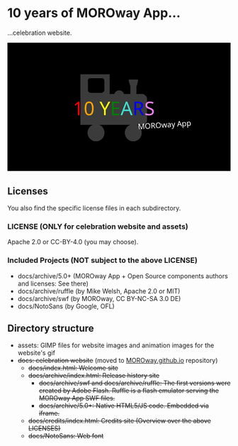 # 10 years of MOROway App…

…celebration website.

<div style="text-align: center"><img src="10years.png"></div>

## Licenses

You also find the specific license files in each subdirectory.

### LICENSE (ONLY for celebration website and assets)

Apache 2.0 or CC-BY-4.0 (you may choose).

### Included Projects (NOT subject to the above LICENSE)

* docs/archive/5.0+ (MOROway App + Open Source components authors and licenses: See there)
* docs/archive/ruffle (by Mike Welsh, Apache 2.0 or MIT)
* docs/archive/swf (by MOROway, CC BY-NC-SA 3.0 DE)
* docs/NotoSans (by Google, OFL)

## Directory structure

* assets: GIMP files for website images and animation images for the website's gif
* ~~docs: celebration website~~ (moved to [MOROway.github.io](https://github.com/MOROway/MOROway.github.io) repository)
  * ~~docs/index.html: Welcome site~~
  * ~~docs/archive/index.html: Release history site~~
    * ~~docs/archive/swf and docs/archive/ruffle: The first versions were created by Adobe Flash. Ruffle is a flash emulator serving the MOROway App SWF files.~~
    * ~~docs/archive/5.0+: Native HTML5/JS code. Embedded via iframe.~~
  * ~~docs/credits/index.html: Credits site (Overview over the above LICENSES)~~
  * ~~docs/NotoSans: Web font~~
